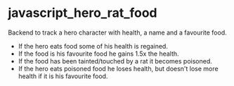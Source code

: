 # javascript_hero_rat_food
Backend to track a hero character with health, a name and a favourite food.
  - If the hero eats food some of his health is regained.
  - If the food is his favourite food he gains 1.5x the health.
  - If the food has been tainted/touched by a rat it becomes poisoned.
  - If the hero eats poisoned food he loses health, but doesn't lose more health if it is his favourite food.
